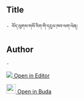 ## Title
	- བོད་ལུགས་གསོ་རིག་གི་དངུལ་ཁབ་ལག་ལེན།

## Author
	- 



[<img src="https://img.icons8.com/color/25/000000/edit-property.png"> Open in Editor](http://editor.openpecha.org/P000649)

[<img width="25" src="https://library.bdrc.io/icons/BUDA-small.svg"> Open in Buda](https://library.bdrc.io/show/bdr:IE0OPP000649)
